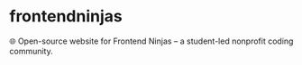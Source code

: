 # frontendninjas
🌐 Open-source website for Frontend Ninjas – a student-led nonprofit coding community.
